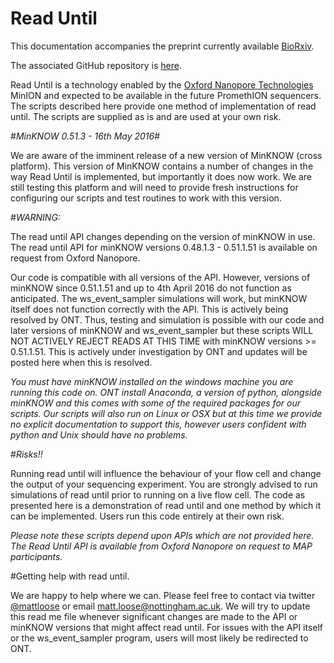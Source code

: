 # Read Until

This documentation accompanies the preprint currently available [BioRxiv](http://biorxiv.org/content/early/2016/02/03/038760 "Read Until Manuscript").

The associated GitHub repository is [here](https://github.com/mattloose/RUscripts "Read Until GitHub").

Read Until is a technology enabled by the [Oxford Nanopore Technologies](http://nanoporetech.com "Oxford Nanopore Technologies Homepage") MinION and expected to be available in the future PromethION sequencers. The scripts described here provide one method of implementation of read until. The scripts are supplied as is and are used at your own risk.

#*MinKNOW 0.51.3 - 16th May 2016*#

We are aware of the imminent release of a new version of MinKNOW (cross platform). This version of MinKNOW contains a number of changes in the way Read Until is implemented, but importantly it does now work. We are still testing this platform and will need to provide fresh instructions for configuring our scripts and test routines to work with this version. 

#*WARNING:*

The read until API changes depending on the version of minKNOW in use. The read until API for minKNOW versions 0.48.1.3 - 0.51.1.51 is available on request from Oxford Nanopore.  

Our code is compatible with all versions of the API. However, versions of minKNOW since 0.51.1.51 and up to 4th April 2016 do not function as anticipated. The ws_event_sampler simulations will work, but minKNOW itself does not function correctly with the API. This is actively being resolved by ONT. Thus, testing and simulation is possible with our code and later versions of minKNOW and ws_event_sampler but these scripts WILL NOT ACTIVELY REJECT READS AT THIS TIME with minKNOW versions >= 0.51.1.51. This is actively under investigation by ONT and updates will be posted here when this is resolved.

*You must have minKNOW installed on the windows machine you are running this code on. ONT install Anaconda, a version of python, alongside minKNOW and this comes with some of the required packages for our scripts. Our scripts will also run on Linux or OSX but at this time we provide no explicit documentation to support this, however users confident with python and Unix should have no problems.*

#*Risks!!*

Running read until will influence the behaviour of your flow cell and change the output of your sequencing experiment. You are strongly advised to run simulations of read until prior to running on a live flow cell. The code as presented here is a demonstration of read until and one method by which it can be implemented. Users run this code entirely at their own risk.

*Please note these scripts depend upon APIs which are not provided here. The Read Until API is available from Oxford Nanopore on request to MAP participants.*


#Getting help with read until.

We are happy to help where we can. Please feel free to contact via twitter [@mattloose](https://twitter.com/mattloose) or email <matt.loose@nottingham.ac.uk>. We will try to update this read me file whenever significant changes are made to the API or minKNOW versions that might affect read until. For issues with the API itself or the ws_event_sampler program, users will most likely be redirected to ONT.




<!---For full documentation visit [mkdocs.org](http://mkdocs.org).

## Commands

* `mkdocs new [dir-name]` - Create a new project.
* `mkdocs serve` - Start the live-reloading docs server.
* `mkdocs build` - Build the documentation site.
* `mkdocs help` - Print this help message.

## Project layout

    mkdocs.yml    # The configuration file.
    docs/
        index.md  # The documentation homepage.
        ...       # Other markdown pages, images and other files.
-->
